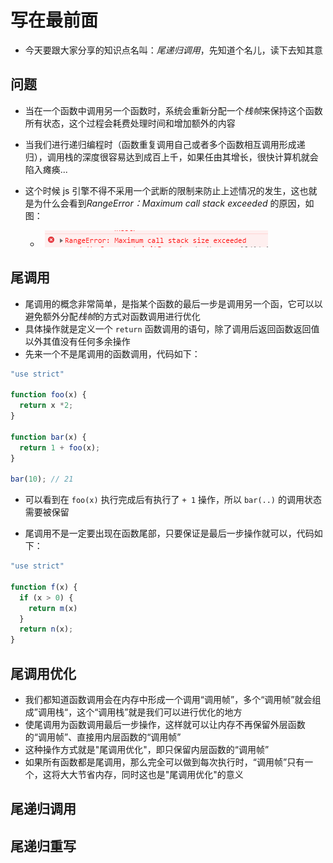 # 写在最前面

- 今天要跟大家分享的知识点名叫：*尾递归调用*，先知道个名儿，读下去知其意

## 问题

- 当在一个函数中调用另一个函数时，系统会重新分配一个*栈帧*来保持这个函数所有状态，这个过程会耗费处理时间和增加额外的内容
- 当我们进行递归编程时（函数重复调用自己或者多个函数相互调用形成递归），调用栈的深度很容易达到成百上千，如果任由其增长，很快计算机就会陷入瘫痪...
- 这个时候 js 引擎不得不采用一个武断的限制来防止上述情况的发生，这也就是为什么会看到*RangeError：Maximum call stack exceeded* 的原因，如图：
  
  - ![RangeError](./rangeerror.jpg)

## 尾调用

- 尾调用的概念非常简单，是指某个函数的最后一步是调用另一个函，它可以以避免额外分配*栈帧*的方式对函数调用进行优化
- 具体操作就是定义一个 `return` 函数调用的语句，除了调用后返回函数返回值以外其值没有任何多余操作
- 先来一个不是尾调用的函数调用，代码如下：

```js
"use strict"

function foo(x) {
  return x *2;
}

function bar(x) {
  return 1 + foo(x);
}

bar(10); // 21
```

- 可以看到在 `foo(x)` 执行完成后有执行了 `+ 1` 操作，所以 `bar(..)` 的调用状态需要被保留

- 尾调用不是一定要出现在函数尾部，只要保证是最后一步操作就可以，代码如下：

```js
"use strict"

function f(x) {
  if (x > 0) {
    return m(x)
  }
  return n(x);
}
```

## 尾调用优化

- 我们都知道函数调用会在内存中形成一个调用“调用帧”，多个“调用帧”就会组成”调用栈“，这个“调用栈”就是我们可以进行优化的地方
- 使尾调用为函数调用最后一步操作，这样就可以让内存不再保留外层函数的“调用帧”、直接用内层函数的“调用帧”
- 这种操作方式就是"尾调用优化"，即只保留内层函数的“调用帧”
- 如果所有函数都是尾调用，那么完全可以做到每次执行时，“调用帧”只有一个，这将大大节省内存，同时这也是"尾调用优化"的意义

## 尾递归调用

## 尾递归重写

